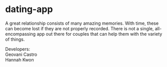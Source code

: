 # dating-app

A great relationship consists of many amazing memories. With time, these can become lost if they are not properly recorded. There is not a single, all-encompassing app out there for couples that can help them with the variety of things.

Developers: <br/>
Geovani Castro  <br/>
Hannah Kwon <br/>
